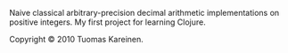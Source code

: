 Naive classical arbitrary-precision decimal arithmetic implementations on
positive integers. My first project for learning Clojure.

Copyright &copy; 2010 Tuomas Kareinen.
